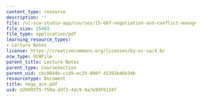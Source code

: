 ```yaml
---
content_type: resource
description: ''
file: /ol-ocw-studio-app/courses/15-667-negotiation-and-conflict-management-spring-2001/d2b99375f59addf34dc94a7e9df0134f_nego_acn.pdf
file_size: 25493
file_type: application/pdf
learning_resource_types:
- Lecture Notes
license: https://creativecommons.org/licenses/by-nc-sa/4.0/
ocw_type: OCWFile
parent_title: Lecture Notes
parent_type: CourseSection
parent_uid: cbc0844b-ccd9-ec29-098f-45393b46b34b
resourcetype: Document
title: nego_acn.pdf
uid: d2b99375-f59a-ddf3-4dc9-4a7e9df0134f
---
```

